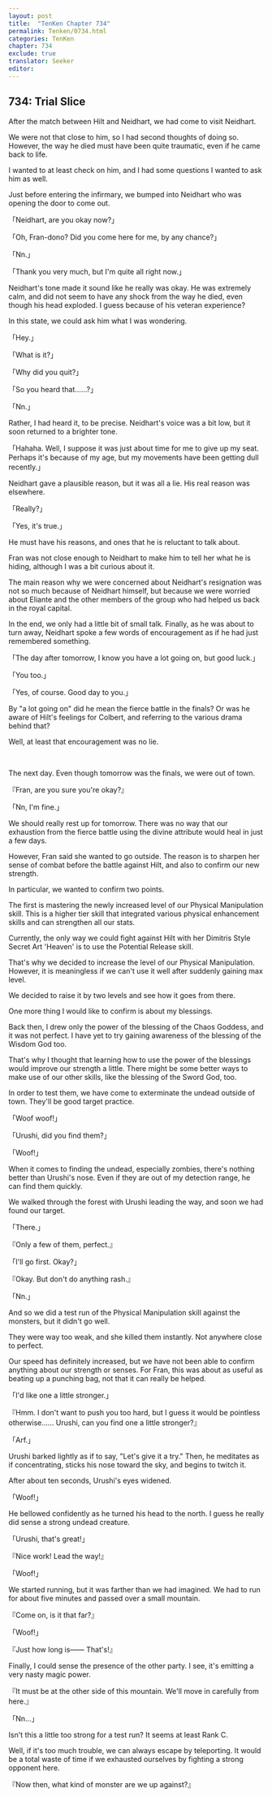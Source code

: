```yaml
---
layout: post
title:  "TenKen Chapter 734"
permalink: Tenken/0734.html
categories: TenKen
chapter: 734
exclude: true
translator: Seeker
editor: 
---
```

<h2 id="ch734">734: Trial Slice</h2>

After the match between Hilt and Neidhart, we had come to visit Neidhart.

We were not that close to him, so I had second thoughts of doing so. However, the way he died must have been quite traumatic, even if he came back to life.

I wanted to at least check on him, and I had some questions I wanted to ask him as well.

Just before entering the infirmary, we bumped into Neidhart who was opening the door to come out.

「Neidhart, are you okay now?」

「Oh, Fran-dono? Did you come here for me, by any chance?」

「Nn.」

「Thank you very much, but I'm quite all right now.」

Neidhart's tone made it sound like he really was okay. He was extremely calm, and did not seem to have any shock from the way he died, even though his head exploded. I guess because of his veteran experience?

In this state, we could ask him what I was wondering.

「Hey.」

「What is it?」

「Why did you quit?」

「So you heard that……?」

「Nn.」

Rather, I had heard it, to be precise. Neidhart's voice was a bit low, but it soon returned to a brighter tone.

「Hahaha. Well, I suppose it was just about time for me to give up my seat. Perhaps it's because of my age, but my movements have been getting dull recently.」

Neidhart gave a plausible reason, but it was all a lie. His real reason was elsewhere.

「Really?」

「Yes, it's true.」

He must have his reasons, and ones that he is reluctant to talk about.

Fran was not close enough to Neidhart to make him to tell her what he is hiding, although I was a bit curious about it.

The main reason why we were concerned about Neidhart's resignation was not so much because of Neidhart himself, but because we were worried about Eliante and the other members of the group who had helped us back in the royal capital.

In the end, we only had a little bit of small talk. Finally, as he was about to turn away, Neidhart spoke a few words of encouragement as if he had just remembered something.

「The day after tomorrow, I know you have a lot going on, but good luck.」

「You too.」

「Yes, of course. Good day to you.」

By "a lot going on" did he mean the fierce battle in the finals? Or was he aware of Hilt's feelings for Colbert, and referring to the various drama behind that?

Well, at least that encouragement was no lie.

<br>

The next day. Even though tomorrow was the finals, we were out of town.

『Fran, are you sure you're okay?』

「Nn, I'm fine.」

We should really rest up for tomorrow. There was no way that our exhaustion from the fierce battle using the divine attribute would heal in just a few days.

However, Fran said she wanted to go outside. The reason is to sharpen her sense of combat before the battle against Hilt, and also to confirm our new strength.

In particular, we wanted to confirm two points.

The first is mastering the newly increased level of our Physical Manipulation skill. This is a higher tier skill that integrated various physical enhancement skills and can strengthen all our stats.

Currently, the only way we could fight against Hilt with her Dimitris Style Secret Art 'Heaven' is to use the Potential Release skill.

That's why we decided to increase the level of our Physical Manipulation. However, it is meaningless if we can't use it well after suddenly gaining max level.

We decided to raise it by two levels and see how it goes from there.

One more thing I would like to confirm is about my blessings.

Back then, I drew only the power of the blessing of the Chaos Goddess, and it was not perfect. I have yet to try gaining awareness of the blessing of the Wisdom God too.

That's why I thought that learning how to use the power of the blessings would improve our strength a little. There might be some better ways to make use of our other skills, like the blessing of the Sword God, too.

In order to test them, we have come to exterminate the undead outside of town. They'll be good target practice.

「Woof woof!」

「Urushi, did you find them?」

「Woof!」

When it comes to finding the undead, especially zombies, there's nothing better than Urushi's nose. Even if they are out of my detection range, he can find them quickly.

We walked through the forest with Urushi leading the way, and soon we had found our target.

「There.」

『Only a few of them, perfect.』

「I'll go first. Okay?」

『Okay. But don't do anything rash.』

「Nn.」

And so we did a test run of the Physical Manipulation skill against the monsters, but it didn't go well.

They were way too weak, and she killed them instantly. Not anywhere close to perfect.

Our speed has definitely increased, but we have not been able to confirm anything about our strength or senses. For Fran, this was about as useful as beating up a punching bag, not that it can really be helped.

「I'd like one a little stronger.」

『Hmm. I don't want to push you too hard, but I guess it would be pointless otherwise…… Urushi, can you find one a little stronger?』

「Arf.」

Urushi barked lightly as if to say, "Let's give it a try." Then, he meditates as if concentrating, sticks his nose toward the sky, and begins to twitch it.

After about ten seconds, Urushi's eyes widened.

「Woof!」

He bellowed confidently as he turned his head to the north. I guess he really did sense a strong undead creature.

「Urushi, that's great!」

『Nice work! Lead the way!』

「Woof!」

We started running, but it was farther than we had imagined. We had to run for about five minutes and passed over a small mountain.

『Come on, is it that far?』

「Woof!」

『Just how long is―― That's!』

Finally, I could sense the presence of the other party. I see, it's emitting a very nasty magic power.

『It must be at the other side of this mountain. We'll move in carefully from here.』

「Nn…」

Isn't this a little too strong for a test run? It seems at least Rank C.

Well, if it's too much trouble, we can always escape by teleporting. It would be a total waste of time if we exhausted ourselves by fighting a strong opponent here.

『Now then, what kind of monster are we up against?』









